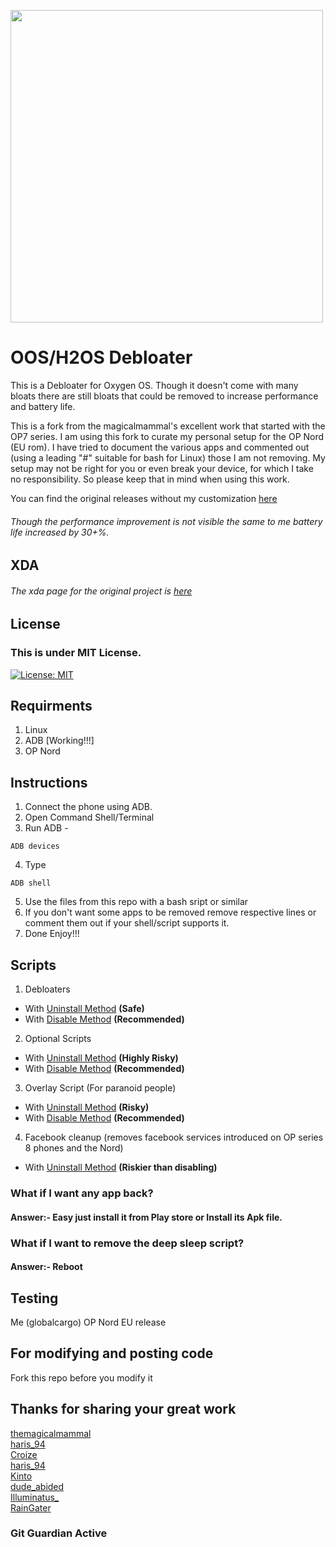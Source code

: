 <img src="https://github.com/DevilDipan/adbdebloater_opseries/blob/master/logo.jpg" width="500" /><br>
# OOS/H2OS Debloater
This is a Debloater for Oxygen OS. Though it doesn't come with many bloats there are still bloats that could be removed to increase performance and battery life.

This is a fork from the magicalmammal's excellent work that started with the OP7 series. I am using this fork to curate my personal setup for the OP Nord (EU rom). I have tried to document the various apps and commented out (using a leading "#" suitable for bash for Linux) those I am not removing. My setup may not be right for you or even break your device, for which I take no responsibility. So please keep that in mind when using this work. 

You can find the original releases without my customization [here](https://github.com/DevilDipan/adbdebloater_opseries/releases)

###### Though the performance improvement is not visible the same to me battery life increased by 30+%.

## XDA
###### The xda page for the original project is [here](https://forum.xda-developers.com/oneplus-7/how-to/debloat-oxygen-os-debloater-t4009133)

## License
### This is under MIT License.
[![License: MIT](https://img.shields.io/badge/License-MIT-yellow.svg)](https://github.com/DevilDipan/Wiki-Bot/blob/master/LICENSE)

## Requirments
1. Linux
2. ADB [Working!!!]
3. OP Nord

## Instructions
1. Connect the phone using ADB.
2. Open Command Shell/Terminal
3. Run ADB -
```shell
ADB devices
```
4. Type
```shell
ADB shell
```
5. Use the files from this repo with a bash sript or similar
6. If you don't want some apps to be removed remove respective lines or comment them out if your shell/script supports it.
7. Done Enjoy!!!

## Scripts
1. Debloaters
* With [Uninstall Method](https://github.com/DevilDipan/adbdebloater_opseries/blob/master/debloater.txt) **(Safe)**
* With [Disable Method](https://github.com/DevilDipan/adbdebloater_opseries/blob/master/debloater_enable.txt) **(Recommended)**
2. Optional Scripts
* With [Uninstall Method](https://github.com/DevilDipan/adbdebloater_opseries/blob/master/optional_debloats.txt) **(Highly Risky)**
* With [Disable Method](https://github.com/DevilDipan/adbdebloater_opseries/blob/master/optional_debloatsenable.txt) **(Recommended)**
3. Overlay Script (For paranoid people)
* With [Uninstall Method](https://github.com/DevilDipan/adbdebloater_opseries/blob/master/overlay.txt) **(Risky)**
* With [Disable Method](https://github.com/DevilDipan/adbdebloater_opseries/blob/master/overlay_enable.txt) **(Recommended)**
4. Facebook cleanup (removes facebook services introduced on OP series 8 phones and the Nord)
* With [Uninstall Method](https://github.com/globalcargo/adbdebloater_opseries/blob/master/facebook_deletes) **(Riskier than disabling)**

### What if I want any app back?
#### **Answer**:- Easy just install it from Play store or Install its Apk file.

### What if I want to remove the deep sleep script?
#### **Answer**:- Reboot

## Testing
Me (globalcargo) OP Nord EU release


## For modifying and posting code
Fork this repo before you modify it

## Thanks for sharing your great work<br>

[themagicalmammal](https://forum.xda-developers.com/member.php?u=9670192)<br>
[haris_94](https://forum.xda-developers.com/member.php?u=9931329)<br>
[Croize](https://forum.xda-developers.com/member.php?u=5758653)<br>
[haris_94](https://forum.xda-developers.com/member.php?u=9931329)<br>
[Kinto](https://forum.xda-developers.com/member.php?u=1755710)<br>
[dude_abided](https://forum.xda-developers.com/member.php?u=10663973)<br>
[Illuminatus_](https://forum.xda-developers.com/member.php?u=4391705)<br>
[RainGater](https://forum.xda-developers.com/member.php?u=5379867)

### Git Guardian Active
